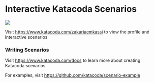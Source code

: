 # Interactive Katacoda Scenarios

[![](http://shields.katacoda.com/katacoda/zakariaemkassi/count.svg)](https://www.katacoda.com/zakariaemkassi "Get your profile on Katacoda.com")

Visit https://www.katacoda.com/zakariaemkassi to view the profile and interactive scenarios

### Writing Scenarios
Visit https://www.katacoda.com/docs to learn more about creating Katacoda scenarios

For examples, visit https://github.com/katacoda/scenario-example

